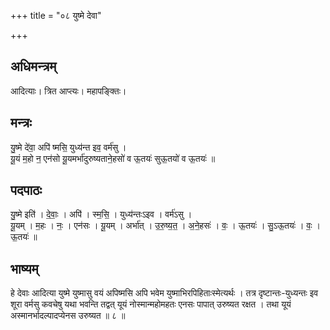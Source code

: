 +++
title = "०८ युष्मे देवा"

+++
## अधिमन्त्रम्
आदित्याः। त्रित आप्त्यः। महापङ्क्तिः।

## मन्त्रः
यु॒ष्मे दे॑वा॒ अपि॑ ष्मसि॒ युध्य॑न्त इव॒ वर्म॑सु ।  
यू॒यं म॒हो न॒ एन॑सो यू॒यमर्भा॑दुरुष्यताने॒हसो॑ व ऊ॒तयः॑ सुऊ॒तयो॑ व ऊ॒तयः॑ ॥

## पदपाठः
यु॒ष्मे इति॑ । दे॒वाः॒ । अपि॑ । स्म॒सि॒ । युध्य॑न्तःऽइव । वर्म॑ऽसु ।  
यू॒यम् । म॒हः । नः॒ । एन॑सः । यू॒यम् । अर्भा॑त् । उ॒रु॒ष्य॒त॒ । अ॒ने॒हसः॑ । वः॒ । ऊ॒तयः॑ । सु॒ऽऊ॒तयः॑ । वः॒ । ऊ॒तयः॑ ॥

## भाष्यम्
हे देवाः आदित्या युष्मे युष्मासु वयं अपिष्मसि अपि भवेम युष्माभिरपिहिताःस्मेत्यर्थः । तत्र दृष्टान्तः-युध्यन्तः इव शूरा वर्मसु कवचेषु यथा भवन्ति तद्वत् यूयं नोस्मान्महोमहतः एनसः पापात् उरुष्यत रक्षत । तथा यूयं अस्मानर्भादल्पादप्येनस उरुष्यत ॥ ८ ॥